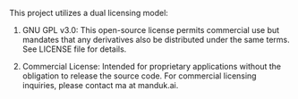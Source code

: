 This project utilizes a dual licensing model:

1. GNU GPL v3.0: This open-source license permits commercial use but mandates that any derivatives also be distributed under the same terms. See LICENSE file for details.

2. Commercial License: Intended for proprietary applications without the obligation to release the source code. For commercial licensing inquiries, please contact ma at manduk.ai.